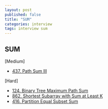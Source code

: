 ```yaml
---
layout: post
published: false
title: "SUM"
categories: interview
tags: interview sum
---
```


## SUM

[Medium]
- [437. Path Sum III](/interview/2023/05/21/path-sum-iii/)

[Hard]
- [124. Binary Tree Maximum Path Sum](/interview/2023/05/21/binary-tree-maximum-path-sum/)
- [862. Shortest Subarray with Sum at Least K](/interview/2023/05/21/shortest-subarray-with-sum-at-least-k/)
- [416. Partition Equal Subset Sum](/interview/2023/05/21/partition-equal-subset-sum/)